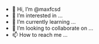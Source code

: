 - 👋 Hi, I’m @maxfcsd
- 👀 I’m interested in ...
- 🌱 I’m currently learning ...
- 💞️ I’m looking to collaborate on ...
- 📫 How to reach me ...

<!---
maxfcsd/maxfcsd is a ✨ special ✨ repository because its `README.md` (this file) appears on your GitHub profile.
You can click the Preview link to take a look at your changes.
--->
